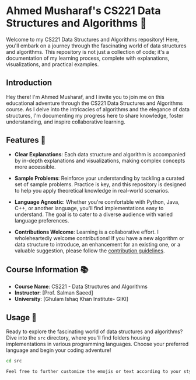 # Ahmed Musharaf's CS221 Data Structures and Algorithms 🚀

Welcome to my CS221 Data Structures and Algorithms repository! Here, you'll embark on a journey through the fascinating world of data structures and algorithms. This repository is not just a collection of code; it's a documentation of my learning process, complete with explanations, visualizations, and practical examples.

## Introduction

Hey there! I'm Ahmed Musharaf, and I invite you to join me on this educational adventure through the CS221 Data Structures and Algorithms course. As I delve into the intricacies of algorithms and the elegance of data structures, I'm documenting my progress here to share knowledge, foster understanding, and inspire collaborative learning.

## Features 🌟

- **Clear Explanations**: Each data structure and algorithm is accompanied by in-depth explanations and visualizations, making complex concepts more accessible.

- **Sample Problems**: Reinforce your understanding by tackling a curated set of sample problems. Practice is key, and this repository is designed to help you apply theoretical knowledge in real-world scenarios.

- **Language Agnostic**: Whether you're comfortable with Python, Java, C++, or another language, you'll find implementations easy to understand. The goal is to cater to a diverse audience with varied language preferences.

- **Contributions Welcome**: Learning is a collaborative effort. I wholeheartedly welcome contributions! If you have a new algorithm or data structure to introduce, an enhancement for an existing one, or a valuable suggestion, please follow the [contribution guidelines](CONTRIBUTING.md).

## Course Information 📚

- **Course Name**: CS221 - Data Structures and Algorithms
- **Instructor**: [Prof. Salman Saeed]
- **University**: [Ghulam Ishaq Khan Institute- GIKI]

## Usage 🚀

Ready to explore the fascinating world of data structures and algorithms? Dive into the `src` directory, where you'll find folders housing implementations in various programming languages. Choose your preferred language and begin your coding adventure!

```bash
cd src

Feel free to further customize the emojis or text according to your style and preferences!
